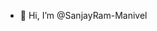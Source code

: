 - 👋 Hi, I’m @SanjayRam-Manivel


<!---
SanjayRam-Manivel/SanjayRam-Manivel is a ✨ special ✨ repository because its `README.md` (this file) appears on your GitHub profile.
You can click the Preview link to take a look at your changes.
--->
